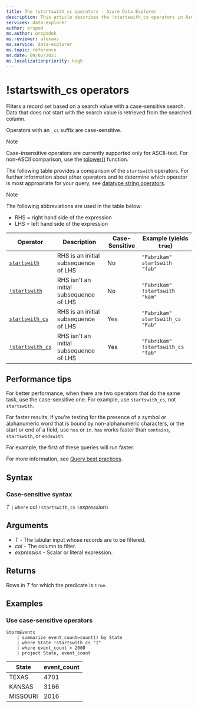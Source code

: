 ```yaml
---
title: The !startswith_cs operators - Azure Data Explorer
description: This article describes the !startswith_cs operators in Azure Data Explorer.
services: data-explorer
author: orspod
ms.author: orspodek
ms.reviewer: alexans
ms.service: data-explorer
ms.topic: reference
ms.date: 09/02/2021
ms.localizationpriority: high
---
```

# !startswith_cs operators

Filters a record set based on a search value with a case-sensitive search. Data that does not start with the search value is retrieved from the searched column.

Operators with an `_cs` suffix are case-sensitive.

> [!NOTE]
> Case-insensitive operators are currently supported only for ASCII-text. For non-ASCII comparison, use the [tolower()](tolowerfunction.md) function.

The following table provides a comparison of the `startswith` operators. For further information about other operators and to determine which operator is most appropriate for your query, see [datatype string operators](datatypes-string-operators.md).

> [!NOTE]
> The following abbreviations are used in the table below:
> * RHS = right hand side of the expression
> * LHS = left hand side of the expression

|Operator   |Description   |Case-Sensitive  |Example (yields `true`)  |
|-----------|--------------|----------------|-------------------------|
|[`startswith`](containsoperator.md) |RHS is an initial subsequence of LHS |No |`"Fabrikam" startswith "fab"`|
|[`!startswith`](containsoperator.md) |RHS isn't an initial subsequence of LHS |No |`"Fabrikam" !startswith "kam"`|
|[`startswith_cs`](containsoperator.md)  |RHS is an initial subsequence of LHS |Yes |`"Fabrikam" startswith_cs "Fab"`|
|[`!startswith_cs`](containsoperator.md) |RHS isn't an initial subsequence of LHS |Yes |`"Fabrikam" !startswith_cs "fab"`|

## Performance tips

For better performance, when there are two operators that do the same task, use the case-sensitive one.
For example, use `startswith_cs`, not `startswith`.

For faster results, if you're testing for the presence of a symbol or alphanumeric word that is bound by non-alphanumeric characters, or the start or end of a field, use `has` or `in`. 
`has` works faster than `contains`, `startswith`, or `endswith`.

For example, the first of these queries will run faster:

For more information, see [Query best practices](best-practices.md).

## Syntax

### Case-sensitive syntax

*T* `|` `where` *col* `!startswith_cs` `(`*expression*`)`  

## Arguments

* *T* - The tabular input whose records are to be filtered.
* *col* - The column to filter.
* *expression* - Scalar or literal expression.

## Returns

Rows in *T* for which the predicate is `true`.

## Examples  

### Use case-sensitive operators

<!-- csl: https://help.kusto.windows.net/Samples -->
```kusto
StormEvents
    | summarize event_count=count() by State
    | where State !startswith_cs "I"
    | where event_count > 2000
    | project State, event_count
```

|State|event_count|
|-----|-----------|
|TEXAS|4701|
|KANSAS|3166|
|MISSOURI|2016|